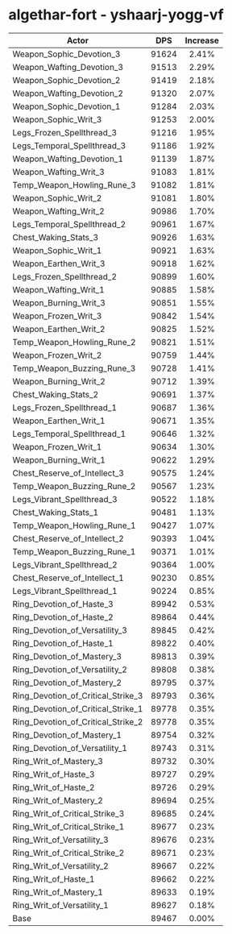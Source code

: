 # algethar-fort - yshaarj-yogg-vf
| Actor | DPS | Increase |
|---|:---:|:---:|
|Weapon_Sophic_Devotion_3|91624|2.41%|
|Weapon_Wafting_Devotion_3|91513|2.29%|
|Weapon_Sophic_Devotion_2|91419|2.18%|
|Weapon_Wafting_Devotion_2|91320|2.07%|
|Weapon_Sophic_Devotion_1|91284|2.03%|
|Weapon_Sophic_Writ_3|91253|2.00%|
|Legs_Frozen_Spellthread_3|91216|1.95%|
|Legs_Temporal_Spellthread_3|91186|1.92%|
|Weapon_Wafting_Devotion_1|91139|1.87%|
|Weapon_Wafting_Writ_3|91083|1.81%|
|Temp_Weapon_Howling_Rune_3|91082|1.81%|
|Weapon_Sophic_Writ_2|91081|1.80%|
|Weapon_Wafting_Writ_2|90986|1.70%|
|Legs_Temporal_Spellthread_2|90961|1.67%|
|Chest_Waking_Stats_3|90926|1.63%|
|Weapon_Sophic_Writ_1|90921|1.63%|
|Weapon_Earthen_Writ_3|90918|1.62%|
|Legs_Frozen_Spellthread_2|90899|1.60%|
|Weapon_Wafting_Writ_1|90885|1.58%|
|Weapon_Burning_Writ_3|90851|1.55%|
|Weapon_Frozen_Writ_3|90842|1.54%|
|Weapon_Earthen_Writ_2|90825|1.52%|
|Temp_Weapon_Howling_Rune_2|90821|1.51%|
|Weapon_Frozen_Writ_2|90759|1.44%|
|Temp_Weapon_Buzzing_Rune_3|90728|1.41%|
|Weapon_Burning_Writ_2|90712|1.39%|
|Chest_Waking_Stats_2|90691|1.37%|
|Legs_Frozen_Spellthread_1|90687|1.36%|
|Weapon_Earthen_Writ_1|90671|1.35%|
|Legs_Temporal_Spellthread_1|90646|1.32%|
|Weapon_Frozen_Writ_1|90634|1.30%|
|Weapon_Burning_Writ_1|90622|1.29%|
|Chest_Reserve_of_Intellect_3|90575|1.24%|
|Temp_Weapon_Buzzing_Rune_2|90567|1.23%|
|Legs_Vibrant_Spellthread_3|90522|1.18%|
|Chest_Waking_Stats_1|90481|1.13%|
|Temp_Weapon_Howling_Rune_1|90427|1.07%|
|Chest_Reserve_of_Intellect_2|90393|1.04%|
|Temp_Weapon_Buzzing_Rune_1|90371|1.01%|
|Legs_Vibrant_Spellthread_2|90364|1.00%|
|Chest_Reserve_of_Intellect_1|90230|0.85%|
|Legs_Vibrant_Spellthread_1|90224|0.85%|
|Ring_Devotion_of_Haste_3|89942|0.53%|
|Ring_Devotion_of_Haste_2|89864|0.44%|
|Ring_Devotion_of_Versatility_3|89845|0.42%|
|Ring_Devotion_of_Haste_1|89822|0.40%|
|Ring_Devotion_of_Mastery_3|89813|0.39%|
|Ring_Devotion_of_Versatility_2|89808|0.38%|
|Ring_Devotion_of_Mastery_2|89795|0.37%|
|Ring_Devotion_of_Critical_Strike_3|89793|0.36%|
|Ring_Devotion_of_Critical_Strike_1|89778|0.35%|
|Ring_Devotion_of_Critical_Strike_2|89778|0.35%|
|Ring_Devotion_of_Mastery_1|89754|0.32%|
|Ring_Devotion_of_Versatility_1|89743|0.31%|
|Ring_Writ_of_Mastery_3|89732|0.30%|
|Ring_Writ_of_Haste_3|89727|0.29%|
|Ring_Writ_of_Haste_2|89726|0.29%|
|Ring_Writ_of_Mastery_2|89694|0.25%|
|Ring_Writ_of_Critical_Strike_3|89685|0.24%|
|Ring_Writ_of_Critical_Strike_1|89677|0.23%|
|Ring_Writ_of_Versatility_3|89676|0.23%|
|Ring_Writ_of_Critical_Strike_2|89671|0.23%|
|Ring_Writ_of_Versatility_2|89667|0.22%|
|Ring_Writ_of_Haste_1|89662|0.22%|
|Ring_Writ_of_Mastery_1|89633|0.19%|
|Ring_Writ_of_Versatility_1|89627|0.18%|
|Base|89467|0.00%|
